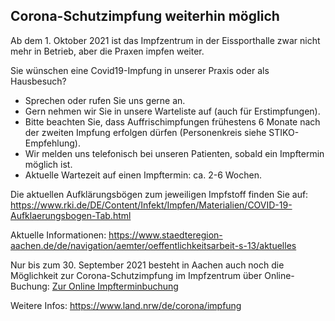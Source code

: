 ## Corona-Schutzimpfung weiterhin möglich
Ab dem 1. Oktober 2021 ist das Impfzentrum in der Eissporthalle zwar nicht mehr in Betrieb, aber die Praxen impfen weiter.

Sie wünschen eine Covid19-Impfung in unserer Praxis oder als Hausbesuch?
 - Sprechen oder rufen Sie uns gerne an.
 - Gern nehmen wir Sie in unsere Warteliste auf (auch für Erstimpfungen).
 - Bitte beachten Sie, dass Auffrischimpfungen frühestens 6 Monate nach der zweiten Impfung erfolgen dürfen (Personenkreis siehe STIKO-Empfehlung).
 - Wir melden uns telefonisch bei unseren Patienten, sobald ein Impftermin möglich ist.
 - Aktuelle Wartezeit auf einen Impftermin: ca. 2-6 Wochen.
 
Die aktuellen Aufklärungsbögen zum jeweiligen Impfstoff finden Sie auf: <https://www.rki.de/DE/Content/Infekt/Impfen/Materialien/COVID-19-Aufklaerungsbogen-Tab.html>

Aktuelle Informationen:  <https://www.staedteregion-aachen.de/de/navigation/aemter/oeffentlichkeitsarbeit-s-13/aktuelles>

Nur bis zum 30. September 2021 besteht in Aachen auch noch die Möglichkeit zur Corona-Schutzimpfung im Impfzentrum über Online-Buchung:  [Zur Online Impfterminbuchung](https://termin.corona-impfung.nrw/home)
                                      
 Weitere Infos: <https://www.land.nrw/de/corona/impfung>
